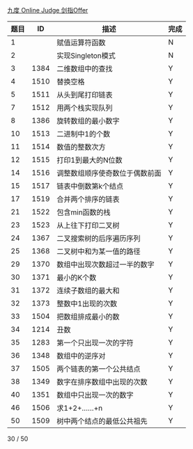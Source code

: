 
[九度 Online Judge 剑指Offer](http://ac.jobdu.com/hhtproblems.php)

题目     | ID    | 描述|完成
-------|--------|----|-----
1||赋值运算符函数|N
2||实现Singleton模式|N
3|1384|二维数组中的查找|Y
4|1510|替换空格|Y
5|1511|从头到尾打印链表|Y
7|1512|用两个栈实现队列|Y
8|1386|旋转数组的最小数字|Y
10|1513|二进制中1的个数|Y
11|1514|数值的整数次方|Y
12|1515|打印1到最大的N位数|Y
14|1516|调整数组顺序使奇数位于偶数前面|Y
15|1517|链表中倒数第k个结点|Y
17|1519|合并两个排序的链表|Y
21|1522|包含min函数的栈|Y
23|1523|从上往下打印二叉树|Y
24|1367|二叉搜索树的后序遍历序列|Y
25|1368|二叉树中和为某一值的路径|Y
29|1370|数组中出现次数超过一半的数字|Y
30|1371|最小的K个数|Y
31|1372|连续子数组的最大和|Y
32|1373|整数中1出现的次数|Y
33|1504|把数组排成最小的数|Y
34|1214|丑数|Y
35|1283|第一个只出现一次的字符|Y
36|1348|数组中的逆序对|Y
37|1505|两个链表的第一个公共结点|Y
38|1349|数字在排序数组中出现的次数|Y
40|1351|数组中只出现一次的数字|Y
46|1506|求1+2+……+n|Y
50|1509|树中两个结点的最低公共祖先|Y

30 / 50

